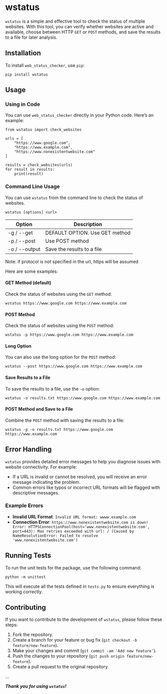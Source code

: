 # wstatus

`wstatus` is a simple and effective tool to check the status of multiple websites. With this tool, you can verify whether websites are active and available, choose between HTTP `GET` or `POST` methods, and save the results to a file for later analysis.

## Installation

To install `web_status_checker`, use `pip`:

    pip install wstatus


## Usage

### Using in Code

You can use `web_status_checker` directly in your Python code. Here’s an example:

    from wstatus import check_websites
    
    urls = [
        "https://www.google.com",
        "https://www.example.com",
        "https://www.nonexistentwebsite.com"
    ]
    
    results = check_websites(urls)
    for result in results:
        print(result)

### Command Line Usage

You can use `wstatus` from the command line to check the status of websites. 

    wstatus [options] <url>

|  Option|  Description|
|--|--|
| -g / --get |  DEFAULT OPTION. Use GET method |
|-p / --post| Use POST method|
|-o / --output| Save the results to a file|

Note: if protocol is not specified in the url, https will be assumed

Here are some examples:

#### GET Method (default)

Check the status of websites using the `GET` method:

    wstatus https://www.google.com https://www.example.com

#### POST Method

Check the status of websites using the `POST` method:

    wstatus -p https://www.google.com https://www.example.com

#### Long Option

You can also use the long option for the `POST` method:

    wstatus --post https://www.google.com https://www.example.com

#### Save Results to a File

To save the results to a file, use the `-o` option:

    wstatus -o results.txt https://www.google.com https://www.example.com

#### POST Method and Save to a File

Combine the `POST` method with saving the results to a file:

    wstatus -p -o results.txt https://www.google.com https://www.example.com

## Error Handling

`wstatus` provides detailed error messages to help you diagnose issues with website connectivity. For example:

- If a URL is invalid or cannot be resolved, you will receive an error message indicating the problem.
- Common errors like typos or incorrect URL formats will be flagged with descriptive messages.

### Example Errors

- **Invalid URL Format**: `Invalid URL format: wwww.example.com`
- **Connection Error**: `https://www.nonexistentwebsite.com is down! Error: HTTPSConnectionPool(host='www.nonexistentwebsite.com', port=443): Max retries exceeded with url: / (Caused by NameResolutionError: Failed to resolve 'www.nonexistentwebsite.com')`

## Running Tests

To run the unit tests for the package, use the following command:

    python -m unittest

This will execute all the tests defined in `tests.py` to ensure everything is working correctly.

## Contributing

If you want to contribute to the development of `wstatus`, please follow these steps:

1.  Fork the repository.
2.  Create a branch for your feature or bug fix (`git checkout -b feature/new-feature`).
3.  Make your changes and commit (`git commit -am 'Add new feature'`).
4.  Push the changes to your repository (`git push origin feature/new-feature`).
5.  Create a pull request to the original repository.


...


***Thank you for using `wstatus`!***
